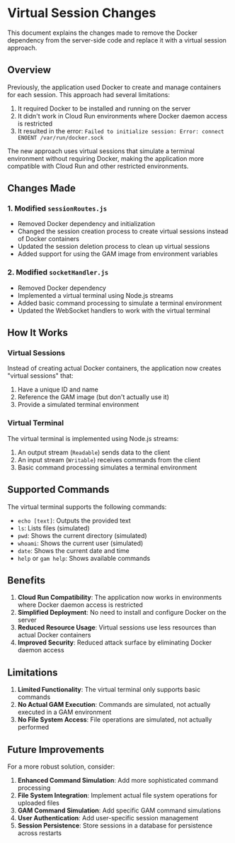 # Virtual Session Changes

This document explains the changes made to remove the Docker dependency from the server-side code and replace it with a virtual session approach.

## Overview

Previously, the application used Docker to create and manage containers for each session. This approach had several limitations:

1. It required Docker to be installed and running on the server
2. It didn't work in Cloud Run environments where Docker daemon access is restricted
3. It resulted in the error: `Failed to initialize session: Error: connect ENOENT /var/run/docker.sock`

The new approach uses virtual sessions that simulate a terminal environment without requiring Docker, making the application more compatible with Cloud Run and other restricted environments.

## Changes Made

### 1. Modified `sessionRoutes.js`

- Removed Docker dependency and initialization
- Changed the session creation process to create virtual sessions instead of Docker containers
- Updated the session deletion process to clean up virtual sessions
- Added support for using the GAM image from environment variables

### 2. Modified `socketHandler.js`

- Removed Docker dependency
- Implemented a virtual terminal using Node.js streams
- Added basic command processing to simulate a terminal environment
- Updated the WebSocket handlers to work with the virtual terminal

## How It Works

### Virtual Sessions

Instead of creating actual Docker containers, the application now creates "virtual sessions" that:

1. Have a unique ID and name
2. Reference the GAM image (but don't actually use it)
3. Provide a simulated terminal environment

### Virtual Terminal

The virtual terminal is implemented using Node.js streams:

1. An output stream (`Readable`) sends data to the client
2. An input stream (`Writable`) receives commands from the client
3. Basic command processing simulates a terminal environment

## Supported Commands

The virtual terminal supports the following commands:

- `echo [text]`: Outputs the provided text
- `ls`: Lists files (simulated)
- `pwd`: Shows the current directory (simulated)
- `whoami`: Shows the current user (simulated)
- `date`: Shows the current date and time
- `help` or `gam help`: Shows available commands

## Benefits

1. **Cloud Run Compatibility**: The application now works in environments where Docker daemon access is restricted
2. **Simplified Deployment**: No need to install and configure Docker on the server
3. **Reduced Resource Usage**: Virtual sessions use less resources than actual Docker containers
4. **Improved Security**: Reduced attack surface by eliminating Docker daemon access

## Limitations

1. **Limited Functionality**: The virtual terminal only supports basic commands
2. **No Actual GAM Execution**: Commands are simulated, not actually executed in a GAM environment
3. **No File System Access**: File operations are simulated, not actually performed

## Future Improvements

For a more robust solution, consider:

1. **Enhanced Command Simulation**: Add more sophisticated command processing
2. **File System Integration**: Implement actual file system operations for uploaded files
3. **GAM Command Simulation**: Add specific GAM command simulations
4. **User Authentication**: Add user-specific session management
5. **Session Persistence**: Store sessions in a database for persistence across restarts
